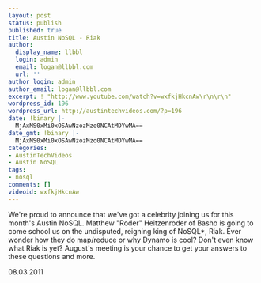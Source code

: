 ```yaml
---
layout: post
status: publish
published: true
title: Austin NoSQL - Riak
author:
  display_name: llbbl
  login: admin
  email: logan@llbbl.com
  url: ''
author_login: admin
author_email: logan@llbbl.com
excerpt: ! "http://www.youtube.com/watch?v=wxfkjHkcnAw\r\n\r\n"
wordpress_id: 196
wordpress_url: http://austintechvideos.com/?p=196
date: !binary |-
  MjAxMS0xMi0xOSAwNzozMzo0NCAtMDYwMA==
date_gmt: !binary |-
  MjAxMS0xMi0xOSAwNzozMzo0NCAtMDYwMA==
categories:
- AustinTechVideos
- Austin NoSQL
tags:
- nosql
comments: []
videoid: wxfkjHkcnAw
---
```

<p>We're proud to announce that we've got a celebrity joining us for this month's Austin NoSQL. Matthew "Roder"
Heitzenroder of Basho is going to come school us on the undisputed, reigning king of NoSQL*, Riak. Ever wonder how
they do map/reduce or why Dynamo is cool? Don't even know what Riak is yet? August's meeting is your chance to get
your answers to these questions and more.</p>
<p>08.03.2011</p>
